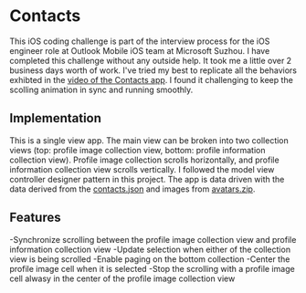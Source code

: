 # Contacts

This iOS coding challenge is part of the interview process for the iOS engineer role at Outlook Mobile iOS team at Microsoft Suzhou. I have completed this challenge without any outside help. It took me a little over 2 business days worth of work. I've tried my best to replicate all the behaviors exhibted in the [video of the Contacts app](challenge.mov). I found it challenging to keep the scolling animation in sync and running smoothly. 

## Implementation
This is a single view app. The main view can be broken into two collection views (top: profile image collection view, bottom: profile information collection view). Profile image collection scrolls horizontally, and profile information collection view scrolls vertically. I followed the model view controller designer pattern in this project. The app is data driven with the data derived from the [contacts.json](contacts.json) and images from [avatars.zip](avatars.zip). 

## Features
-Synchronize scrolling between the profile image collection view and profile information collection view
-Update selection when either of the collection view is being scrolled
-Enable paging on the bottom collection
-Center the profile image cell when it is selected
-Stop the scrolling with a profile image cell alwasy in the center of the profile image collection view
